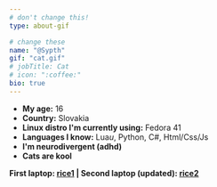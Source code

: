 ```yaml
---
# don't change this!
type: about-gif

# change these
name: "@Sypth"
gif: "cat.gif"
# jobTitle: Cat
# icon: ":coffee:"
bio: true
---
```


- **My age:** 16
- **Country:** Slovakia
- **Linux distro I'm currently using:** Fedora 41
- **Languages I know:** Lua*u*, Python, C#, Html/Css/Js
- **I'm neurodivergent (adhd)**
- **Cats are kool**

**First laptop: [rice1](/rice-video) | Second laptop (updated): [rice2](/rice-video2)**